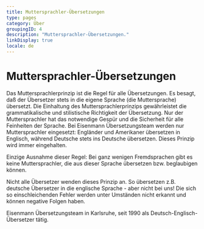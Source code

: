 ```yaml
---
title: Muttersprachler-Übersetzungen
type: pages
category: Über
groupingID: 4
description: "Muttersprachler-Übersetzungen."
linkDisplay: true
locale: de
---
```


# Muttersprachler-Übersetzungen
Das Muttersprachlerprinzip ist die Regel für alle Übersetzungen. Es besagt, daß der Übersetzer stets in die eigene Sprache (die Muttersprache) übersetzt. Die Einhaltung des Muttersprachlerprinzips gewährleistet die grammatikalische und stilistische Richtigkeit der Übersetzung. Nur der Muttersprachler hat das notwendige Gespür und die Sicherheit für alle Feinheiten der Sprache. Bei Eisenmann Übersetzungsteam werden nur Muttersprachler eingesetzt: Engländer und Amerikaner übersetzen in Englisch, während Deutsche stets ins Deutsche übersetzen. Dieses Prinzip wird immer eingehalten.

Einzige Ausnahme dieser Regel: Bei ganz wenigen Fremdsprachen gibt es keine Muttersprachler, die aus dieser Sprache übersetzen bzw. beglaubigen können.

Nicht alle Übersetzer wenden dieses Prinzip an. So übersetzen z.B. deutsche Übersetzer in die englische Sprache - aber nicht bei uns! Die sich so einschleichenden Fehler werden unter Umständen nicht erkannt und können negative Folgen haben.

Eisenmann Übersetzungsteam in Karlsruhe, seit 1990 als Deutsch-Englisch-Übersetzer tätig.